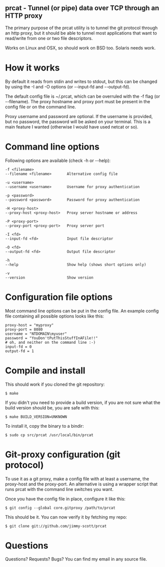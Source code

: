 prcat - Tunnel (or pipe) data over TCP through an HTTP proxy
------------------------------------------------------------

The primary purpose of the prcat utility is to tunnel the git protocol
through an http proxy, but it should be able to tunnel most applications
that want to read/write from one or two file descriptors.

Works on Linux and OSX, so should work on BSD too. Solaris needs work.

How it works
============

By default it reads from stdin and writes to stdout, but this can be
changed by using the -I and -O options (or --input-fd and --output-fd).

The default config file is ~/.prcat, which can be overruled with the -f
flag (or --filename). The proxy hostname and proxy port must be present
in the config file or on the command line.

Proxy username and password are optional. If the username is provided,
but no password, the password will be asked on your terminal. This is
a main feature I wanted (otherwise I would have used netcat or so).

Command line options
====================

Following options are available (check -h or --help):

    -f <filename>
    --filename <filename>       Alternative config file
    
    -u <username>
    --username <username>       Username for proxy authentication
    
    -p <password>
    --password <password>       Password for proxy authentication
    
    -H <proxy-host>
    --proxy-host <proxy-host>   Proxy server hostname or address
    
    -P <proxy-port>
    --proxy-port <proxy-port>   Proxy server port
    
    -I <fd>
    --input-fd <fd>             Input file descriptor
    
    -O <fd>
    --output-fd <fd>            Output file descriptor
    
    -h
    --help                      Show help (shows short options only)
    
    -v
    --version                   Show version

Configuration file options
==========================

Most command line options can be put in the config file. An example
config file containing all possible options looks like this:

    proxy-host = "myproxy"
    proxy-port = 8080
    username = "NTDOMAIN\myuser"
    password = "YouDon'tPutThisStuffInAFile!!"
    # oh, and neither on the command line :-)
    input-fd = 0
    output-fd = 1

Compile and install
===================

This should work if you cloned the git repository:

    $ make

If you didn't you need to provide a build version, if you are not sure
what the build version should be, you are safe with this:

    $ make BUILD_VERSION=UNKNOWN

To install it, copy the binary to a bindir:

    $ sudo cp src/prcat /usr/local/bin/prcat

Git-proxy configuration (git protocol)
======================================

To use it as a git proxy, make a config file with at least a username,
the proxy-host and the proxy-port. An alternative is using a wrapper
script that runs prcat with the command line switches you want.

Once you have the config file in place, configure it like this:

    $ git config --global core.gitproxy /path/to/prcat

This should be it. You can now verify it by fetching my repo:

    $ git clone git://github.com/jimmy-scott/prcat

Questions
=========

Questions? Requests? Bugs? You can find my email in any source file.

